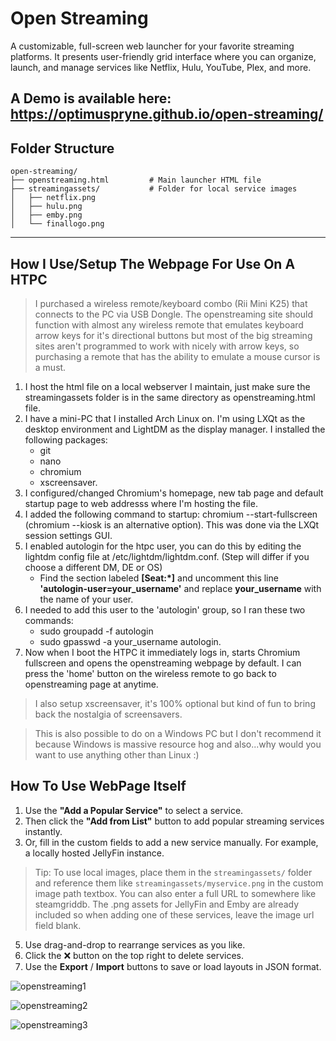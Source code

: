 # Open Streaming

A customizable, full-screen web launcher for your favorite streaming platforms. It presents user-friendly grid interface where you can organize, launch, and manage services like Netflix, Hulu, YouTube, Plex, and more.

**A Demo is available here: https://optimuspryne.github.io/open-streaming/**
---

## Folder Structure

```
open-streaming/
├── openstreaming.html         # Main launcher HTML file
├── streamingassets/           # Folder for local service images
│   ├── netflix.png
│   ├── hulu.png
│   ├── emby.png
│   └── finallogo.png
```

---

## How I Use/Setup The Webpage For Use On A HTPC

> I purchased a wireless remote/keyboard combo (Rii Mini K25) that connects to the PC via USB Dongle.  The openstreaming site should function with almost any wireless remote that emulates keyboard arrow keys for it's directional buttons but most of the big streaming sites aren't programmed to work with nicely with arrow keys, so purchasing a remote that has the ability to emulate a mouse cursor is a must.

1. I host the html file on a local webserver I maintain, just make sure the streamingassets folder is in the same directory as openstreaming.html file.
2. I have a mini-PC that I installed Arch Linux on.  I'm using LXQt as the desktop environment and LightDM as the display manager.  I installed the following packages:
   - git
   - nano
   - chromium
   - xscreensaver.
4. I configured/changed Chromium's homepage, new tab page and default startup page to web addresss where I'm hosting the file.
5. I added the following command to startup: chromium --start-fullscreen (chromium --kiosk is an alternative option).  This was done via the LXQt session settings GUI.
6. I enabled autologin for the htpc user, you can do this by editing the lightdm config file at /etc/lightdm/lightdm.conf.  (Step will differ if you choose a different DM, DE or OS)
   - Find the section labeled **[Seat:*]** and uncomment this line **'autologin-user=your_username'** and replace **your_username** with the name of your user.
7. I needed to add this user to the 'autologin' group, so I ran these two commands:
   - sudo groupadd -f autologin
   - sudo gpasswd -a your_username autologin.
5. Now when I boot the HTPC it immediately logs in, starts Chromium fullscreen and opens the openstreaming webpage by default.  I can press the 'home' button on the wireless remote to go back to openstreaming page at anytime.
> I also setup xscreensaver, it's 100% optional but kind of fun to bring back the nostalgia of screensavers.

> This is also possible to do on a Windows PC but I don't recommend it because Windows is massive resource hog and also...why would you want to use anything other than Linux :)

## How To Use WebPage Itself

1. Use the **"Add a Popular Service"** to select a service.
2. Then click the **"Add from List"** button to add popular streaming services instantly.
3. Or, fill in the custom fields to add a new service manually.  For example, a locally hosted JellyFin instance.
> Tip: To use local images, place them in the `streamingassets/` folder and reference them like `streamingassets/myservice.png` in the custom image path textbox.  You can also enter a full URL to somewhere like steamgriddb.
> The .png assets for JellyFin and Emby are already included so when adding one of these services, leave the image url field blank.
5. Use drag-and-drop to rearrange services as you like.
6. Click the ❌ button on the top right to delete services.
7. Use the **Export** / **Import** buttons to save or load layouts in JSON format.

![openstreaming1](https://github.com/user-attachments/assets/3a4c6558-cf22-4b7a-8866-9c3811491d4b)

![openstreaming2](https://github.com/user-attachments/assets/4f8139c1-1bf6-4923-a3f1-bce7381a6629)

![openstreaming3](https://github.com/user-attachments/assets/d8dd19fe-7814-41b5-a696-16d27768c475)


